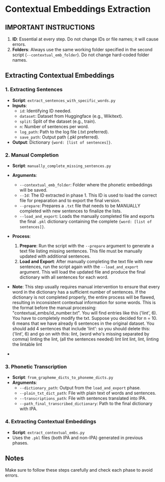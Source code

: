 # Contextual Embeddings Extraction

## IMPORTANT INSTRUCTIONS

1. **ID**: Essential at every step. Do not change IDs or file names; it will cause errors.
2. **Folders**: Always use the same working folder specified in the second script (`--contextual_emb_folder`). Do not change hard-coded folder names.

## Extracting Contextual Embeddings

### 1. Extracting Sentences

- **Script**: `extract_sentences_with_specific_words.py`
- **Inputs**:
  - `id`: Identifying ID needed.
  - `dataset`: Dataset from Huggingface (e.g., Wikitext).
  - `split`: Split of the dataset (e.g., train).
  - `n`: Number of sentences per word.
  - `log_path`: Path to the log file (.txt preferred).
  - `save_path`: Output path (.pkl preferred).
- **Output**: Dictionary `{word: [list of sentences]}`.

### 2. Manual Completion

- **Script**: `manually_complete_missing_sentences.py`

- **Arguments**:
  - `--contextual_emb_folder`: Folder where the phonetic embeddings will be saved.
  - `--Id`: The ID extracted in phase 1. This ID is used to load the correct file for preparation and to export the final version.
  - `--prepare`: Prepares a `.txt` file that needs to be MANUALLY completed with new sentences to finalize the lists.
  - `--load_and_export`: Loads the manually completed file and exports the final `.pkl` dictionary containing the complete `{word: [list of sentences]}`.

- **Process**:
  1. **Prepare**: Run the script with the `--prepare` argument to generate a text file listing missing sentences. This file must be manually updated with additional sentences.
  2. **Load and Export**: After manually completing the text file with new sentences, run the script again with the `--load_and_export` argument. This will load the updated file and produce the final dictionary with all sentences for each word.

- **Note**: This step usually requires manual intervention to ensure that every word in the dictionary has a sufficient number of sentences. If the dictionary is not completed properly, the entire process will be flawed, resulting in inconsistent contextual information for some words. This is the format before the manual processing: "contextual_embs/id_number.txt". You will find entries like this ('lint', 6). 
You have to completely modify the txt. Suppose you decided for n = 10. 6 means that we have already 6 sentences in the 
original dataset. You should add 4 sentences that include 'lint':
so you should delete this: 
('lint', 6)
and go on with this:
lint, (word who's missing separated by comma)
linting the lint, (all the sentences needed)
lint lint lint,
lint,
linting the lintable lint

- 

### 3. Phonetic Transcription

- **Script**: `from_grapheme_dicts_to_phoneme_dicts.py`
- **Arguments**:
  - `--dictionary_path`: Output from the `load_and_export` phase.
  - `--plain_txt_dict_path`: File with plain text of words and sentences.
  - `--transcriptions_path`: File with sentences translated into IPA.
  - `--path_final_transcribed_dictionary`: Path to the final dictionary with IPA.

### 4. Extracting Contextual Embeddings

- **Script**: `extract_contextual_embs.py`
- Uses the `.pkl` files (both IPA and non-IPA) generated in previous phases.

## Notes

Make sure to follow these steps carefully and check each phase to avoid errors.
